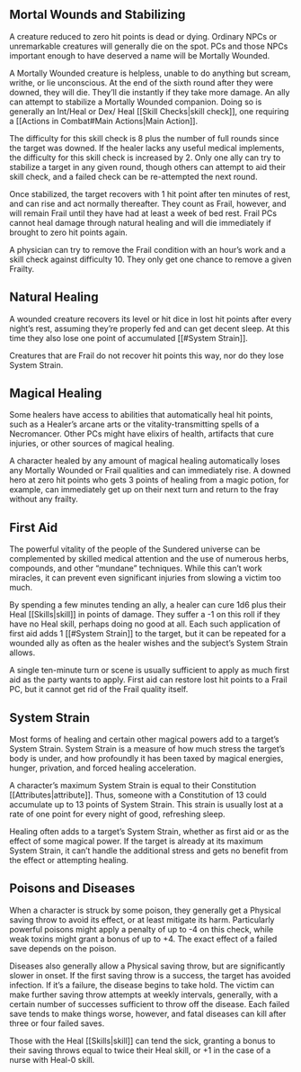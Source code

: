 ## Mortal Wounds and Stabilizing
A creature reduced to zero hit points is dead or dying. Ordinary NPCs or unremarkable creatures will generally die on the spot. PCs and those NPCs important enough to have deserved a name will be Mortally Wounded. 

A Mortally Wounded creature is helpless, unable to do anything but scream, writhe, or lie unconscious. At the end of the sixth round after they were downed, they will die. They’ll die instantly if they take more damage. An ally can attempt to stabilize a Mortally Wounded companion. Doing so is generally an Int/Heal or Dex/ Heal [[Skill Checks|skill check]], one requiring a [[Actions in Combat#Main Actions|Main Action]]. 

The difficulty for this skill check is 8 plus the number of full rounds since the target was downed. If the healer lacks any useful medical implements, the difficulty for this skill check is increased by 2. Only one ally can try to stabilize a target in any given round, though others can attempt to aid their skill check, and a failed check can be re-attempted the next round.

Once stabilized, the target recovers with 1 hit point after ten minutes of rest, and can rise and act normally thereafter. They count as Frail, however, and will remain Frail until they have had at least a week of bed rest. Frail PCs cannot heal damage through natural healing and will die immediately if brought to zero hit points again. 

A physician can try to remove the Frail condition with an hour’s work and a skill check against difficulty 10. They only get one chance to remove a given Frailty.
## Natural Healing
A wounded creature recovers its level or hit dice in lost hit points after every night’s rest, assuming they’re properly fed and can get decent sleep. At this time they also lose one point of accumulated [[#System Strain]]. 

Creatures that are Frail do not recover hit points this way, nor do they lose System Strain.
## Magical Healing
Some healers have access to abilities that automatically heal hit points, such as a Healer’s arcane arts or the vitality-transmitting spells of a Necromancer. Other PCs might have elixirs of health, artifacts that cure injuries, or other sources of magical healing. 

A character healed by any amount of magical healing automatically loses any Mortally Wounded or Frail qualities and can immediately rise. A downed hero at zero hit points who gets 3 points of healing from a magic potion, for example, can immediately get up on their next turn and return to the fray without any frailty.
## First Aid
The powerful vitality of the people of the Sundered universe can be complemented by skilled medical attention and the use of numerous herbs, compounds, and other “mundane” techniques. While this can’t work miracles, it can prevent even significant injuries from slowing a victim too much. 

By spending a few minutes tending an ally, a healer can cure 1d6 plus their Heal [[Skills|skill]] in points of damage. They suffer a -1 on this roll if they have no Heal skill, perhaps doing no good at all. Each such application of first aid adds 1 [[#System Strain]] to the target, but it can be repeated for a wounded ally as often as the healer wishes and the subject’s System Strain allows. 

A single ten-minute turn or scene is usually sufficient to apply as much first aid as the party wants to apply. First aid can restore lost hit points to a Frail PC, but it cannot get rid of the Frail quality itself.
## System Strain
Most forms of healing and certain other magical powers add to a target’s System Strain. System Strain is a measure of how much stress the target’s body is under, and how profoundly it has been taxed by magical energies, hunger, privation, and forced healing acceleration. 

A character’s maximum System Strain is equal to their Constitution [[Attributes|attribute]]. Thus, someone with a Constitution of 13 could accumulate up to 13 points of System Strain. This strain is usually lost at a rate of one point for every night of good, refreshing sleep. 

Healing often adds to a target’s System Strain, whether as first aid or as the effect of some magical power. If the target is already at its maximum System Strain, it can’t handle the additional stress and gets no benefit from the effect or attempting healing.
## Poisons and Diseases
When a character is struck by some poison, they generally get a Physical saving throw to avoid its effect, or at least mitigate its harm. Particularly powerful poisons might apply a penalty of up to -4 on this check, while weak toxins might grant a bonus of up to +4. The exact effect of a failed save depends on the poison. 

Diseases also generally allow a Physical saving throw, but are significantly slower in onset. If the first saving throw is a success, the target has avoided infection. If it’s a failure, the disease begins to take hold. The victim can make further saving throw attempts at weekly intervals, generally, with a certain number of successes sufficient to throw off the disease. Each failed save tends to make things worse, however, and fatal diseases can kill after three or four failed saves. 

Those with the Heal [[Skills|skill]] can tend the sick, granting a bonus to their saving throws equal to twice their Heal skill, or +1 in the case of a nurse with Heal-0 skill.